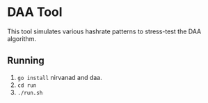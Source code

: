 # DAA Tool

This tool simulates various hashrate patterns to stress-test the DAA
algorithm.

## Running

1. `go install` nirvanad and daa.
2. `cd run`
3. `./run.sh`
